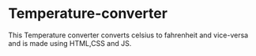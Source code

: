 # Temperature-converter
This Temperature converter converts celsius to fahrenheit and vice-versa and is made using HTML,CSS and JS.
